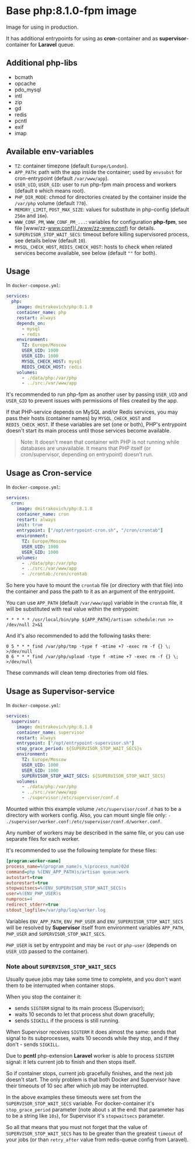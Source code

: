# Base php:8.1.0-fpm image

Image for using in production.

It has additional entrypoints for using as **cron**-container and as
**supervisor**-container for **Laravel** queue.

## Additional php-libs

- bcmath
- opcache
- pdo_mysql
- intl
- zip
- gd
- redis
- pcntl
- exif
- imap

## Available env-variables

- `TZ`: container timezone (default `Europe/London`).
- `APP_PATH`: path with the app inside the container; used by `envsubst` for cron-entrypoint (default `/var/www/app`).
- `USER_UID`, `USER_GID`: user to run php-fpm main process and workers (default `0` which means root).
- `PHP_DIR_MODE`: chmod for directories created by the container inside the `/var/php` volume (default `770`).
- `MEMORY_LIMIT`, `POST_MAX_SIZE`: values for substitute in php-config (default `256m` and `16m`).
- `WWW_CONF_PM`, `WWW_CONF_PM_...`: variables for configuration **php-fpm**, see file [www/zz-www.conf](./www/zz-www.conf) for details.
- `SUPERVISOR_STOP_WAIT_SECS`: timeout before killing supervisored process, see details below (default `10`).
- `MYSQL_CHECK_HOST`, `REDIS_CHECK_HOST`: hosts to check when related services become available, see below (default `""` for both).

## Usage

In `docker-compose.yml`:

```yaml
services:
  php:
    image: dmitrakovich/php:8.1.0
    container_name: php
    restart: always
    depends_on:
      - mysql
      - redis
    environment:
      TZ: Europe/Moscow
      USER_UID: 1000
      USER_GID: 1000
      MYSQL_CHECK_HOST: mysql
      REDIS_CHECK_HOST: redis
    volumes:
      - ./data/php:/var/php
      - ../src:/var/www/app
```

It's recommended to run php-fpm as another user by passing `USER_UID` and 
`USER_GID` to prevent issues with permissions of files created by the app.

If that PHP-service depends on MySQL and/or Redis services, you may
pass their hosts (container names) by `MYSQL_CHECK_HOST` and `REDIS_CHECK_HOST`.
If these variables are set (one or both), PHP's entrypoint doesn't start 
its main process until those services become available.

> Note: It doesn't mean that container with PHP is not running while
> databases are unavailable. It means that PHP itself (or cron/supervisor,
> depending on entrypoint) doesn't run.

## Usage as Cron-service

In `docker-compose.yml`:

```yaml
services:
  cron:
    image: dmitrakovich/php:8.1.0
    container_name: cron
    restart: always
    init: true
    entrypoint: ["/opt/entrypoint-cron.sh", "/cron/crontab"]
    environment:
      TZ: Europe/Moscow
      USER_UID: 1000
      USER_GID: 1000
    volumes:
      - ./data/php:/var/php
      - ../src:/var/www/app
      - ./crontab:/cron/crontab
```

So here you have to mount the `crontab` file (or directory with that file)
into the container and pass the path to it as an argument of the entrypoint.

You can use `APP_PATH` (default `/var/www/app`) variable in the `crontab`
file, it will be substituted with real value within the entrypoint:

```
* * * * * /usr/local/bin/php ${APP_PATH}/artisan schedule:run >> /dev/null 2>&1
```

And it's also recommended to add the following tasks there:

```
0 5 * * * find /var/php/tmp -type f -mtime +7 -exec rm -f {} \; >/dev/null
0 6 * * * find /var/php/upload -type f -mtime +7 -exec rm -f {} \; >/dev/null
```

These commands will clean temp directories from old files.


## Usage as Supervisor-service

In `docker-compose.yml`:

```yaml
services:
  supervisor:
    image: dmitrakovich/php:8.1.0
    container_name: supervisor
    restart: always
    entrypoint: ["/opt/entrypoint-supervisor.sh"]
    stop_grace_period: ${SUPERVISOR_STOP_WAIT_SECS}s
    environment:
      TZ: Europe/Moscow
      USER_UID: 1000
      USER_GID: 1000
      SUPERVISOR_STOP_WAIT_SECS: ${SUPERVISOR_STOP_WAIT_SECS}
    volumes:
      - ./data/php:/var/php
      - ../src:/var/www/app
      - ./supervisor:/etc/supervisor/conf.d
```

Mounted within this example volume `/etc/supervisor/conf.d` has to be a 
directory with workers config. Also, you can mount single file only: 
`- ./supervisor/worker.conf:/etc/supervisor/conf.d/worker.conf`.

Any number of workers may be described in the same file, or you can 
use separate files for each worker.

It's recommended to use the following template for these files:

```ini
[program:worker-name]
process_name=%(program_name)s_%(process_num)02d
command=php %(ENV_APP_PATH)s/artisan queue:work
autostart=true
autorestart=true
stopwaitsecs=%(ENV_SUPERVISOR_STOP_WAIT_SECS)s
user=%(ENV_PHP_USER)s
numprocs=4
redirect_stderr=true
stdout_logfile=/var/php/log/worker.log
```

Variables `ENV_APP_PATH`, `ENV_PHP_USER` and `ENV_SUPERVISOR_STOP_WAIT_SECS`
will be resolved by **Supervisor** itself from environment variables
`APP_PATH`, `PHP_USER` and `SUPERVISOR_STOP_WAIT_SECS`.

`PHP_USER` is set by entrypoint and may be `root` or `php-user` (depends on
`USER_UID` passed to the container).

### Note about `SUPERVISOR_STOP_WAIT_SECS`

Usually queue jobs may take some time to complete, and you don't want them
to be interrupted when container stops.

When you stop the container it:
- sends `SIGTERM` signal to its main process (Supervisor);
- waits 10 seconds to let that process shut down gracefully;
- sends `SIGKILL` if the process is still running.

When Supervisor receives `SIGTERM` it does almost the same: sends that
signal to its subprocesses, waits 10 seconds while they stop, and if they don't - sends `SIGKILL`.

Due to **pcntl** php-extension **Laravel** worker is able to process
`SIGTERM` signal: it lets current job to finish and then stops itself.

So if container stops, current job gracefully finishes, and the next job
doesn't start. The only problem is that both Docker and Supervisor have
their timeouts of 10 sec after which job may be interrupted.

In the above examples these timeouts were set from the
`SUPERVISOR_STOP_WAIT_SECS` variable. For docker-container it's
`stop_grace_period` parameter (note about `s` at the end: that
parameter has to be a string like `10s`), for Supervisor it's
`stopwaitsecs` parameter.

So all that means that you must not forget that the value of
`SUPERVISOR_STOP_WAIT_SECS` has to be greater than the greatest
`timeout` of your jobs (or than `retry_after` value from redis-queue
config from Laravel).





